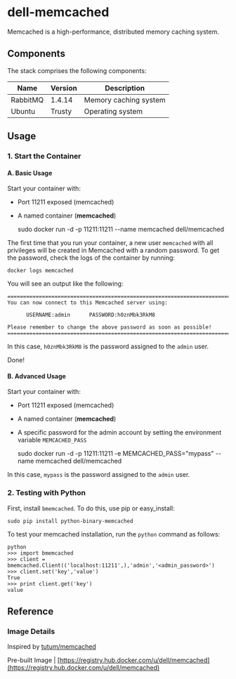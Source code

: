 dell-memcached
======================


Memcached is a high-performance, distributed memory caching system.

## Components

The stack comprises the following components:

Name       | Version                   | Description
-----------|---------------------------|------------------------------
RabbitMQ   | 1.4.14                    | Memory caching system
Ubuntu     | Trusty                    | Operating system

## Usage

### 1. Start the Container

#### A. Basic Usage

Start your container with:

* Port 11211 exposed (memcached)
* A named container (**memcached**)

	sudo docker run -d -p 11211:11211 --name memcached dell/memcached

The first time that you run your container, a new user `memcached` with all privileges 
will be created in Memcached with a random password. To get the password, check the logs
of the container by running:

	docker logs memcached

You will see an output like the following:

	========================================================================
    You can now connect to this Memcached server using:
	
          USERNAME:admin      PASSWORD:h0znMbk3RkM8
	    
	Please remember to change the above password as soon as possible!
	========================================================================

In this case, `h0znMbk3RkM8` is the password assigned to the `admin` user.

Done!

#### B. Advanced Usage

Start your container with:

* Port 11211 exposed (memcached)
* A named container (**memcached**)
* A specific password for the admin account by setting the environment variable `MEMCACHED_PASS`

	sudo docker run -d -p 11211:11211 -e MEMCACHED_PASS="mypass" --name memcached dell/memcached
	
In this case, `mypass` is the password assigned to the `admin` user.


### 2. Testing with Python


First, install `bmemcached`. To do this, use pip or easy_install:

    sudo pip install python-binary-memcached

To test your memcached installation, run the `python` command as follows:

```no-highlight
python
>>> import bmemcached
>>> client = bmemcached.Client(('localhost:11211',),'admin','<admin_password>')
>>> client.set('key','value')
True
>>> print client.get('key')
value
```
## Reference

### Image Details

Inspired by [tutum/memcached](https://github.com/tutumcloud/tutum-docker-memcached)

Pre-built Image | [https://registry.hub.docker.com/u/dell/memcached](https://registry.hub.docker.com/u/dell/memcached) 

